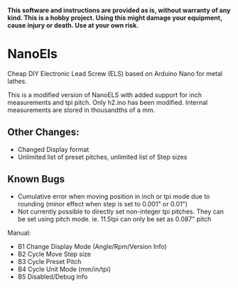 **This software and instructions are provided as is, without warranty of any kind. This is a hobby project. Using this might damage your equipment, cause injury or death. Use at your own risk.**

# NanoEls
Cheap DIY Electronic Lead Screw (ELS) based on Arduino Nano for metal lathes.

This is a modified version of NanoELS with added support for inch measurements and tpi pitch.  Only h2.ino has been modified.  Internal measurements are stored in thousandths of a mm. 

## Other Changes:
 - Changed Display format
 - Unlimited list of preset pitches, unlimited list of Step sizes

## Known Bugs
 - Cumulative error when moving position in inch or tpi mode due to rounding (minor effect when step is set to 0.001" or 0.01")
 - Not currently possible to directly set non-integer tpi pitches.   They can be set using pitch mode.   ie. 11.5tpi can only be set as 0.087" pitch


Manual:
 - B1 Change Display Mode (Angle/Rpm/Version Info)
 - B2 Cycle Move Step size
 - B3 Cycle Preset Pitch
 - B4 Cycle Unit Mode (mm/in/tpi)
 - B5 Disabled/Debug Info

